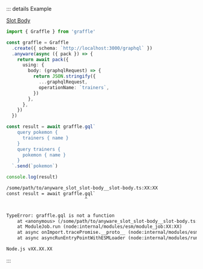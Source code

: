 ::: details Example

<div class="ExampleSnippet">
<a href="../../examples/anyware/slot-body">Slot Body</a>

<!-- dprint-ignore-start -->
```ts twoslash
import { Graffle } from 'graffle'

const graffle = Graffle
  .create({ schema: `http://localhost:3000/graphql` })
  .anyware(async ({ pack }) => {
    return await pack({
      using: {
        body: (graphqlRequest) => {
          return JSON.stringify({
            ...graphqlRequest,
            operationName: `trainers`,
          })
        },
      },
    })
  })

const result = await graffle.gql`
    query pokemon {
      trainers { name }
    }
    query trainers {
      pokemon { name }
    }
  `.send(`pokemon`)

console.log(result)
```
<!-- dprint-ignore-end -->

<!-- dprint-ignore-start -->
```txt
/some/path/to/anyware_slot_slot-body__slot-body.ts:XX:XX
const result = await graffle.gql`
                             ^


TypeError: graffle.gql is not a function
    at <anonymous> (/some/path/to/anyware_slot_slot-body__slot-body.ts:XX:XX:30)
    at ModuleJob.run (node:internal/modules/esm/module_job:XX:XX)
    at async onImport.tracePromise.__proto__ (node:internal/modules/esm/loader:XX:XX)
    at async asyncRunEntryPointWithESMLoader (node:internal/modules/run_main:XX:XX)

Node.js vXX.XX.XX
```
<!-- dprint-ignore-end -->

</div>
:::
